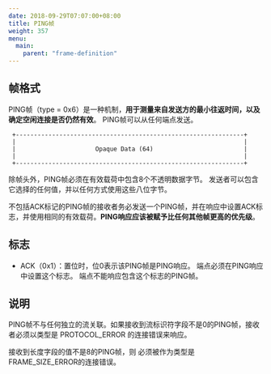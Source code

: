 ```yaml
---
date: 2018-09-29T07:07:00+08:00
title: PING帧
weight: 357
menu:
  main:
    parent: "frame-definition"
---
```


## 帧格式

PING帧（type = 0x6）是一种机制，**用于测量来自发送方的最小往返时间，以及确定空闲连接是否仍然有效**。 PING帧可以从任何端点发送。

```
 +---------------------------------------------------------------+
 |                                                               |
 |                      Opaque Data (64)                         |
 |                                                               |
 +---------------------------------------------------------------+
```

除帧头外，PING帧必须在有效载荷中包含8个不透明数据字节。 发送者可以包含它选择的任何值，并以任何方式使用这些八位字节。 

不包括ACK标记的PING帧的接收者务必发送一个PING帧，并在响应中设置ACK标志，并使用相同的有效载荷。**PING响应应该被赋予比任何其他帧更高的优先级**。

## 标志

- ACK（0x1）：置位时，位0表示该PING帧是PING响应。 端点必须在PING响应中设置这个标志。 端点不能响应包含这个标志的PING帧。

## 说明

PING帧不与任何独立的流关联。如果接收到流标识符字段不是0的PING帧，接收者必须以类型是 PROTOCOL_ERROR 的连接错误来响应。

接收到长度字段的值不是8的PING帧，则 必须被作为类型是FRAME_SIZE_ERROR的连接错误。